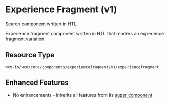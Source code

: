 Experience Fragment (v1)
====
Search component written in HTL.

Experience fragment component written in HTL that renders an experience fragment variation.

## Resource Type
```
wcm-io/wcm/core/components/experiencefragment/v1/experiencefragment
```

## Enhanced Features

* No enhancements - inherits all features from its [super component][extends-component]

[extends-component]: https://github.com/adobe/aem-core-wcm-components/tree/master/content/src/content/jcr_root/apps/core/wcm/components/experiencefragment/v1/experiencefragment
